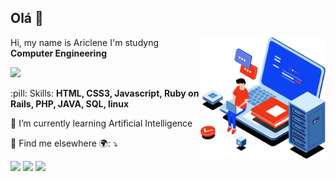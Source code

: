 ## Olá 👋

<!--
**ariclinis/ariclinis** is a ✨ _special_ ✨ repository because its `README.md` (this file) appears on your GitHub profile.

Here are some ideas to get you started:

- 🔭 I’m currently working on ...
- 🌱 I’m currently learning ...
- 👯 I’m looking to collaborate on ...
- 🤔 I’m looking for help with ...
- 💬 Ask me about ...
- 📫 How to reach me: ...
- 😄 Pronouns: ...
- ⚡ Fun fact: ...
-->
<img src="./image.svg" min-width="400px" max-width="200px" width="200px" align="right" alt="Computador iuriCode">
<p align="left">Hi, my name is Ariclene I'm studyng <strong>Computer Engineering</strong></p>
<p align="left>
          <a href="https://github.com/ariclinis"></a>
          <img height="180em" src="https://github-readme-stats.vercel.app/api?&username=ariclinis&show_icons=true&theme=dark&include_all_commits=true&count_private=true">
</p>
<p align="left">
  :pill: Skills: <strong>HTML, CSS3, Javascript, Ruby on Rails, PHP, JAVA, SQL, linux</strong>
</p>
<p align="left">
  🌱 I’m currently learning Artificial Intelligence
</p>
<p align="left">
  💌 Find me elsewhere 🌍: ⤵️
</p>

<p align="left">
  <a href="https://www.linkedin.com/in/ariclene-chimbili/" alt="Linkedin">
  <img src="https://img.shields.io/badge/-Linkedin-0e76a8?style=flat-square&logo=Linkedin&logoColor=white&link=LINK-DO-SEU-LINKEDIN" /></a>

  <a href="https://www.instagram.com/ariclinis/" alt="Instagram">
  <img src="https://img.shields.io/badge/-Instagram-DF0174?style=flat-square&labelColor=DF0174&logo=instagram&logoColor=white&link=LINK-DO-SEU-INSTAGRAM"/></a>
  <a href="https://stackoverflow.com/users/10344626/ariclene-chimbili" alt="stackoverflow">
    <img src="https://img.shields.io/stackexchange/stackoverflow/r/10344626"/>
  </a>
</p>

